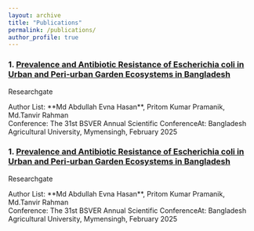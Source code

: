 ```yaml
---
layout: archive
title: "Publications"
permalink: /publications/
author_profile: true
---
```




<!-- Paper 02 -->

<div class="publication-item">

<h3>1. <a href="https://www.researchgate.net/publication/388653151_Prevalence_and_Antibiotic_Resistance_of_Escherichia_coli_in_Urban_and_Peri-urban_Garden_Ecosystems_in_Bangladesh">Prevalence and Antibiotic Resistance of Escherichia coli in Urban and Peri-urban Garden Ecosystems in Bangladesh</a></h3>

<span class="tag">Researchgate</span>

<p>Author List: **Md Abdullah Evna Hasan**, Pritom Kumar Pramanik, Md.Tanvir Rahman<br>
Conference: The 31st BSVER Annual Scientific ConferenceAt: Bangladesh Agricultural University, Mymensingh, February 2025</p>

</div>


<div class="publication-item">

<h3>1. <a href="https://www.researchgate.net/publication/388653151_Prevalence_and_Antibiotic_Resistance_of_Escherichia_coli_in_Urban_and_Peri-urban_Garden_Ecosystems_in_Bangladesh">Prevalence and Antibiotic Resistance of Escherichia coli in Urban and Peri-urban Garden Ecosystems in Bangladesh</a></h3>

<span class="tag">Researchgate</span>

<p>Author List: **Md Abdullah Evna Hasan**, Pritom Kumar Pramanik, Md.Tanvir Rahman<br>
Conference: The 31st BSVER Annual Scientific ConferenceAt: Bangladesh Agricultural University, Mymensingh, February 2025</p>

</div>

